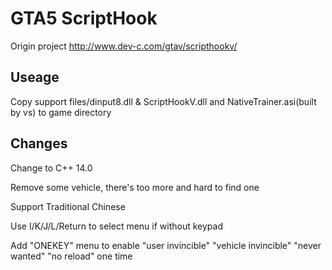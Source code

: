 # GTA5 ScriptHook

Origin project  http://www.dev-c.com/gtav/scripthookv/

## Useage

Copy support files/dinput8.dll & ScriptHookV.dll and NativeTrainer.asi(built by vs) to game directory

## Changes

Change to C++ 14.0

Remove some vehicle, there's too more and hard to find one

Support Traditional Chinese

Use I/K/J/L/Return to select menu if without keypad

Add "ONEKEY" menu to enable "user invincible"  "vehicle invincible"  "never wanted"  "no reload" one time
